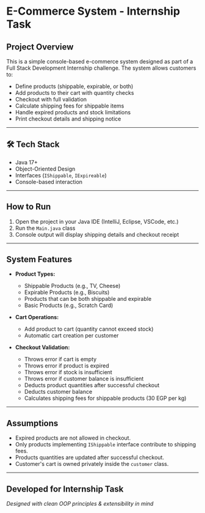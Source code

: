 # E-Commerce System - Internship Task

##  Project Overview

This is a simple console-based e-commerce system designed as part of a Full Stack Development Internship challenge. The system allows customers to:

- Define products (shippable, expirable, or both)
- Add products to their cart with quantity checks
- Checkout with full validation
- Calculate shipping fees for shippable items
- Handle expired products and stock limitations
- Print checkout details and shipping notice

---

## 🛠 Tech Stack

- Java 17+
- Object-Oriented Design
- Interfaces (`IShippable`, `IExpireable`)
- Console-based interaction

---


##  How to Run

1. Open the project in your Java IDE (IntelliJ, Eclipse, VSCode, etc.)
2. Run the `Main.java` class
3. Console output will display shipping details and checkout receipt

---

##  System Features

- **Product Types:**

  - Shippable Products (e.g., TV, Cheese)
  - Expirable Products (e.g., Biscuits)
  - Products that can be both shippable and expirable
  - Basic Products (e.g., Scratch Card)

- **Cart Operations:**

  - Add product to cart (quantity cannot exceed stock)
  - Automatic cart creation per customer

- **Checkout Validation:**

  - Throws error if cart is empty
  - Throws error if product is expired
  - Throws error if stock is insufficient
  - Throws error if customer balance is insufficient
  - Deducts product quantities after successful checkout
  - Deducts customer balance
  - Calculates shipping fees for shippable products (30 EGP per kg)

---

## Assumptions

- Expired products are not allowed in checkout.
- Only products implementing `IShippable` interface contribute to shipping fees.
- Products quantities are updated after successful checkout.
- Customer's cart is owned privately inside the `customer` class.

---


## Developed for Internship Task

*Designed with clean OOP principles & extensibility in mind*

